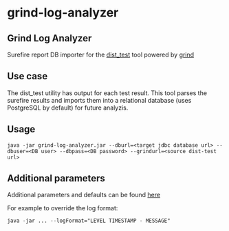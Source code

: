 grind-log-analyzer
==================

Grind Log Analyzer
------------------
Surefire report DB importer for the [dist_test](https://github.com/cloudera/dist_test) tool powered by [grind](https://github.com/cloudera/dist_test/blob/master/docs/grind.md)

Use case
--------
The dist_test utility has output for each test result. This tool parses the surefire results and imports them into a relational database (uses PostgreSQL by default) for future analyzis.

Usage
-----
    java -jar grind-log-analyzer.jar --dburl=<target jdbc database url> --dbuser=<DB user> --dbpass=<DB password> --grindurl=<source dist-test url>
    
Additional parameters
---------------------
Additional parameters and defaults can be found [here](src/main/resources/application.properties)

For example to override the log format:
    
    java -jar ... --logFormat="LEVEL TIMESTAMP - MESSAGE"
